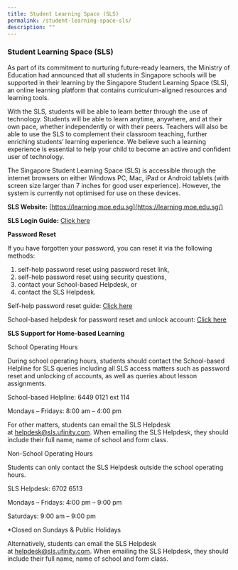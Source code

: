 ```yaml
---
title: Student Learning Space (SLS)
permalink: /student-learning-space-sls/
description: ""
---
```

### Student Learning Space (SLS)

As part of its commitment to nurturing future-ready learners, the Ministry of Education had announced that all students in Singapore schools will be supported in their learning by the Singapore Student Learning Space (SLS), an online learning platform that contains curriculum-aligned resources and learning tools.

With the SLS, students will be able to learn better through the use of technology. Students will be able to learn anytime, anywhere, and at their own pace, whether independently or with their peers. Teachers will also be able to use the SLS to complement their classroom teaching, further enriching students’ learning experience. We believe such a learning experience is essential to help your child to become an active and confident user of technology.

The Singapore Student Learning Space (SLS) is accessible through the internet browsers on either Windows PC, Mac, iPad or Android tablets (with screen size larger than 7 inches for good user experience). However, the system is currently not optimised for use on these devices.

**SLS Website:** [https://learning.moe.edu.sg](https://learning.moe.edu.sg/)

**SLS Login Guide:** [Click here](/files/SLS-Login-Guide.pdf)

**Password Reset**

If you have forgotten your password, you can reset it via the following methods:

1.  self-help password reset using password reset link,
2.  self-help password reset using security questions,
3.  contact your School-based Helpdesk, or
4.  contact the SLS Helpdesk.

Self-help password reset guide: [Click here](/files/Self-help-password-reset-guide.pdf)

School-based helpdesk for password reset and unlock account: [Click here](https://go.gov.sg/ynpwdreset)

**SLS Support for Home-based Learning**

School Operating Hours

During school operating hours, students should contact the School-based Helpline for SLS queries including all SLS access matters such as password reset and unlocking of accounts, as well as queries about lesson assignments.

School-based Helpline: 6449 0121 ext 114

Mondays – Fridays: 8:00 am – 4:00 pm

For other matters, students can email the SLS Helpdesk at [helpdesk@sls.ufinity.com](mailto:helpdesk@sls.ufinity.com). When emailing the SLS Helpdesk, they should include their full name, name of school and form class.

Non-School Operating Hours

Students can only contact the SLS Helpdesk outside the school operating hours.

SLS Helpdesk: 6702 6513

Mondays – Fridays: 4:00 pm – 9:00 pm

Saturdays: 9:00 am – 9:00 pm

\*Closed on Sundays & Public Holidays

Alternatively, students can email the SLS Helpdesk at [helpdesk@sls.ufinity.com](mailto:helpdesk@sls.ufinity.com). When emailing the SLS Helpdesk, they should include their full name, name of school and form class.